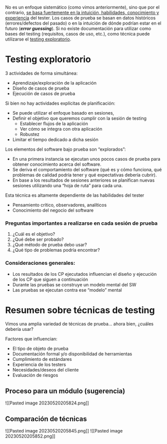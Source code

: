 No es un enfoque sistemático (como vimos anteriormente), sino que por el contrario, <u>se basa fuertemente en la intuición, habilidades, conocimiento y experiencia</u> del tester.
Los casos de prueba se basan en datos históricos (errores/defectos del pasado) o en la intuición de dónde podrían estar en el futuro (***error guessing***).
Si no existe documentación para utilizar como bases del testing (requisitos, casos de uso, etc.), como técnica puede utilizarse el <u>testing exploratorio</u>.

# Testing exploratorio

3 actividades de forma simultánea:
- Aprendizaje/exploración de la aplicación
- Diseño de casos de prueba
- Ejecución de casos de prueba

Si bien no hay actividades explícitas de planificación:
- Se puede utilizar el enfoque basado en sesiones, 
- Definir el objetivo que queremos cumplir con la sesión de testing
	- Establecer flujos de la aplicación
	- Ver cómo se integra con otra aplicación
	- Robustez
- Limitar el tiempo dedicado a dicha sesión

Los elementos del software bajo prueba son “explorados”:
- En una primera instancia se ejecutan unos pocos casos de prueba para obtener conocimiento acerca del software.
- Se deriva el comportamiento del software (qué es y cómo funciona, qué problemas de calidad podría tener y qué expectativas debería cubrir).
- En base a los resultados de sesiones anteriores se planifican nuevas sesiones utilizando una “hoja de ruta” para cada una.

Esta técnica es altamente dependiente de las habilidades del tester
- Pensamiento crítico, observadores, analíticos
- Conocimiento del negocio del software

### Preguntas importantes a realizarse en cada sesión de prueba
1. ¿Cuál es el objetivo?
2. ¿Qué debe ser probado?
3. ¿Qué método de prueba debo usar?
4. ¿Qué tipo de problemas podría encontrar?

### Consideraciones generales:
- Los resultados de los CP ejecutados influencian el diseño y ejecución de los CP que siguen a continuación
- Durante las pruebas se construye un modelo mental del SW
- Las pruebas se ejecutan contra ese “modelo” mental

# Resumen sobre técnicas de testing

Vimos una amplia variedad de técnicas de prueba... ahora bien, ¿cuáles debería usar?

Factores que influencian: 
- El tipo de objeto de prueba
- Documentación formal y/o disponibilidad de herramientas
- Cumplimiento de estándares
- Experiencia de los testers
- Necesidades/deseos del cliente
- Evaluación de riesgos


## Proceso para un módulo (sugerencia)

![[Pasted image 20230520205824.png]]


## Comparación de técnicas

![[Pasted image 20230520205845.png]]
![[Pasted image 20230520205852.png]]





